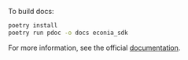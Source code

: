 To build docs:

```zsh
poetry install
poetry run pdoc -o docs econia_sdk
```

For more information, see the official [documentation](https://econia.dev/off-chain/python-sdk).